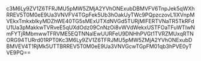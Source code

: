 c3M6Ly9ZV1Z6TFRJMU5pMW5ZMjA2YVhONExubDBMVFV6TnpJek5qWXhRREV5T0M0eE9Ua3VNVFV4TGpFek5Ub3hOakUyTWc9PQpzczovL1lXVnpMVEkxTmkxblkyMDZhWE40TG5sMExUTXdNVGd5TURjMlFERTVNaTR5TkRFdU1Ua3pMakkwTVRveE5qUXdOdz09CnNzOi8vWVdWekxUSTFOaTFuWTIwNmFYTjRMbmwwTFRVME5EQTNNalEwUURFeU9DNHhPVGt1TVRZMUxqRTNORG94TURrd01RPT0Kc3M6Ly9ZV1Z6TFRJMU5pMW5ZMjA2YVhONExubDBMVEV4T1RjMk5UTTBRREV5T0M0eE9Ua3VNVGcwTGpFM01qb3hPVE0yTVE9PQ==